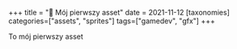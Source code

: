 +++
title = "🧩 Mój pierwszy asset"
date = 2021-11-12
[taxonomies]
categories=["assets", "sprites"]
tags=["gamedev", "gfx"]
+++

To mój pierwszy asset